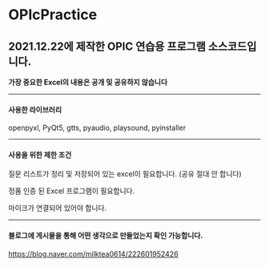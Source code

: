 # OPIcPractice
2021.12.22에 제작한 OPIC 연습용 프로그램 소스코드입니다.
---
**가장 중요한 Excel의 내용은 공개 및 공유하지 않습니다**

----
#### 사용한 라이브러리
openpyxl, PyQt5, gtts, pyaudio, playsound, pyinstaller

---
#### 사용을 위한 제한 조건
질문 리스트가 정리 및 저장되어 있는 excel이 필요합니다. (공유 절대 안 합니다)

정품 인증 된 Excel 프로그램이 필요합니다.

마이크가 연결되어 있어야 합니다.

---
#### 블로그에 게시물을 통해 어떤 생각으로 만들었는지 확인 가능합니다.
https://blog.naver.com/milktea0614/222601952426

